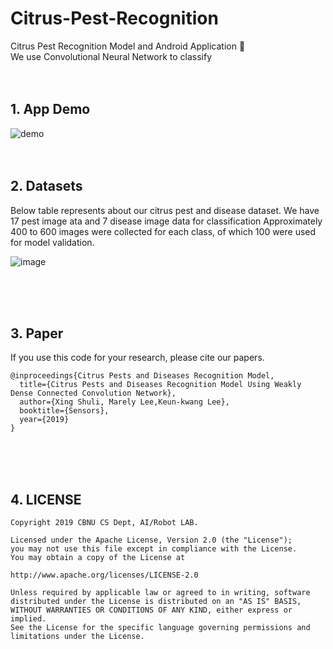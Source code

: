 # Citrus-Pest-Recognition

Citrus Pest Recognition Model and Android Application 🐛 <br>
We use Convolutional Neural Network to classify <br>
<br><br>

## 1. App Demo

![demo](demo.gif)
<br><br><br>

## 2. Datasets

Below table represents about our citrus pest and disease dataset. We have 17 pest image ata and 7 disease image data for classification Approximately 400 to 600 images were collected for each class, of which 100 were used for model validation. <br>

![image](https://user-images.githubusercontent.com/38183241/71361844-8eab2a80-25d7-11ea-9e1d-8331b0bab534.png)

<br><br><br>

## 3. Paper

If you use this code for your research, please cite our papers.
```
@inproceedings{Citrus Pests and Diseases Recognition Model,
  title={Citrus Pests and Diseases Recognition Model Using Weakly Dense Connected Convolution Network},
  author={Xing Shuli, Marely Lee,Keun-kwang Lee},
  booktitle={Sensors},
  year={2019}
}
```
<br><br><br>

## 4. LICENSE

    Copyright 2019 CBNU CS Dept, AI/Robot LAB.
    
    Licensed under the Apache License, Version 2.0 (the "License");
    you may not use this file except in compliance with the License.
    You may obtain a copy of the License at
    
    http://www.apache.org/licenses/LICENSE-2.0
    
    Unless required by applicable law or agreed to in writing, software
    distributed under the License is distributed on an "AS IS" BASIS,
    WITHOUT WARRANTIES OR CONDITIONS OF ANY KIND, either express or implied.
    See the License for the specific language governing permissions and
    limitations under the License.



